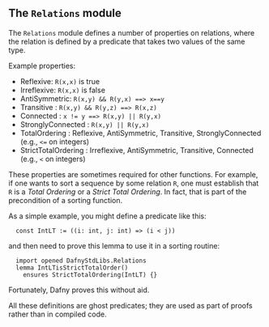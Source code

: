 ## The `Relations` module

The `Relations` module defines a number of properties on relations, 
where the relation is defined by a predicate that takes two values of the same type.

Example properties:
- Reflexive: `R(x,x)` is true
- Irreflexive: `R(x,x)` is false
- AntiSymmetric: `R(x,y) && R(y,x) ==> x==y`
- Transitive : `R(x,y) && R(y,z) ==> R(x,z)`
- Connected : `x != y ==> R(x,y) || R(y,x)`
- StronglyConnected : `R(x,y) || R(y,x)`
- TotalOrdering : Reflexive, AntiSymmetric, Transitive, StronglyConnected (e.g., `<=` on integers)
- StrictTotalOrdering : Irreflexive, AntiSymmetric, Transitive, Connected (e.g., `<` on integers)

These properties are sometimes required for other functions. For example,
if one wants to sort a sequence by some relation `R`, one must establish that `R` is a _Total Ordering_
or a _Strict Total Ordering_.
In fact, that is part of the precondition of a sorting function.

As a simple example, you might define a predicate like this:
<!-- %check-resolve %save tmp-intlt.dfy -->
```dafny
  const IntLT := ((i: int, j: int) => (i < j))
```

and then need to prove this lemma to use it in a sorting routine:
<!-- %check-verify %use tmp-intlt.dfy -->
```dafny
  import opened DafnyStdLibs.Relations
  lemma IntLTisStrictTotalOrder()
    ensures StrictTotalOrdering(IntLT) {}
```

Fortunately, Dafny proves this without aid.

All these definitions are ghost predicates; they are used as part of proofs rather than in compiled code.